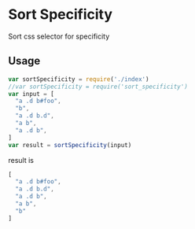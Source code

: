 # Sort Specificity

Sort css selector for specificity

## Usage

```js
var sortSpecificity = require('./index')
//var sortSpecificity = require('sort_specificity')
var input = [
  "a .d b#foo",
  "b",
  "a .d b.d",
  "a b",
  "a .d b",
]
var result = sortSpecificity(input)
```

result is

```js
[
  "a .d b#foo",
  "a .d b.d",
  "a .d b",
  "a b",
  "b"
]
```
